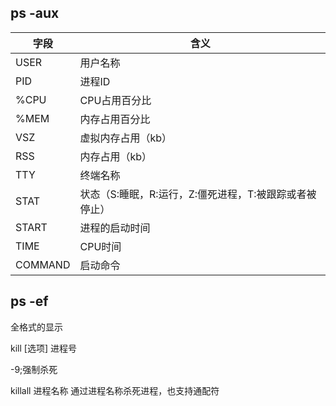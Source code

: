 ## ps -aux


[]()

| 字段    | 含义                                                   |
| ------- | ------------------------------------------------------ |
| USER    | 用户名称                                               |
| PID     | 进程ID                                                 |
| %CPU    | CPU占用百分比                                          |
| %MEM    | 内存占用百分比                                         |
| VSZ     | 虚拟内存占用（kb）                                     |
| RSS     | 内存占用（kb）                                         |
| TTY     | 终端名称                                               |
| STAT    | 状态（S:睡眠，R:运行，Z:僵死进程，T:被跟踪或者被停止） |
| START   | 进程的启动时间                                         |
| TIME    | CPU时间                                                |
| COMMAND | 启动命令                                               |



## ps -ef

全格式的显示

kill [选项] 进程号

-9;强制杀死

killall 进程名称 通过进程名称杀死进程，也支持通配符
